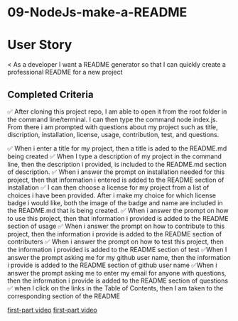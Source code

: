 # 09-NodeJs-make-a-README

# User Story

< As a developer
I want a README generator
so that I can quickly create a professional README for a new project

## Completed Criteria 

✅ After cloning this project repo, I am able to open it from the root folder in the command line/terminal. I can then type the command node index.js. From there i am prompted with questions about my project such as title, discription, installation, license, usage, contribution, test, and questions.

✅ When i  enter a title for my project, then a title is aded to the README.md being created
✅ When I type a description of my project in the command line, then the description i provided, is included to the README.md section of description.
✅ When i answer the prompt  on installation needed for this project, then that information i entered is added to the README section of installation
✅ I can then choose a license for my project from a list of choices i have been provided. After i make my choice for which license badge i would like, both the image of the badge and name are included in the README.md that is being created.
✅ When i answer the prompt on how to use this project, then that information i provided is added to the README section of usage
✅ When i answer the prompt on how to contribute to this project, then the information i provide is added to the README section  of contributers 
✅ When i answer the prompt on how to test this project, then the information i provided is added to the README section of test
✅When I answer the prompt asking me for my github user name, then the information i provide is added to the README section of github user name
✅When i answer the prompt asking me to enter my email for anyone with questions, then the information i provide is added to the README section of questions
✅ when I click on the links in the Table of Contents,  then I am taken to the corresponding section of the README

  [first-part video]( https://drive.google.com/file/d/1xA7ApuitZDg6r-2-ejwMmTKoimqepbtl/view)
   [first-part video]( https://drive.google.com/file/d/1hTS0a4HLT915wuh7uDDeX7ApyoYhpvhO/view)
 

